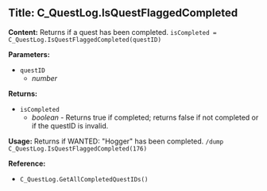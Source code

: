## Title: C_QuestLog.IsQuestFlaggedCompleted

**Content:**
Returns if a quest has been completed.
`isCompleted = C_QuestLog.IsQuestFlaggedCompleted(questID)`

**Parameters:**
- `questID`
  - *number*

**Returns:**
- `isCompleted`
  - *boolean* - Returns true if completed; returns false if not completed or if the questID is invalid.

**Usage:**
Returns if WANTED: "Hogger" has been completed.
`/dump C_QuestLog.IsQuestFlaggedCompleted(176)`

**Reference:**
- `C_QuestLog.GetAllCompletedQuestIDs()`